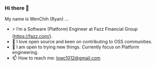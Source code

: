 ### Hi there 👋 

My name is WenChih (Ryan) ...

- :zap: I’m a Software (Platform) Engineer at Fazz Financial Group (https://fazz.com/).
- :rocket: I love open source and keen on contributing to OSS communities.
- 🌱 I am open to trying new things. Currently focus on Platform engineering.
- 📫 How to reach me: lowc1012@gmail.com

